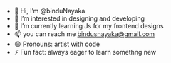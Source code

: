 - 👋 Hi, I’m @binduNayaka
- 👀 I’m interested in designing and developing
- 🌱 I’m currently learning Js for my frontend designs
- 📫 you can reach me bindusnayaka@gmail.com
- 😄 Pronouns: artist with code
- ⚡ Fun fact: always eager to learn somethng new

<!---
binduNayaka/binduNayaka is a ✨ special ✨ repository because its `README.md` (this file) appears on your GitHub profile.
You can click the Preview link to take a look at your changes.
--->
